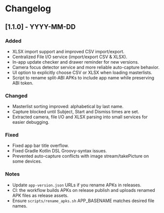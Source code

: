 # Changelog

## [1.1.0] - YYYY-MM-DD
### Added
- XLSX import support and improved CSV import/export.
- Centralized File I/O service (import/export CSV & XLSX).
- In-app update checker and drawer reminder for new versions.
- Camera focus detector service and more reliable auto-capture behavior.
- UI option to explicitly choose CSV or XLSX when loading masterlists.
- Script to rename split-ABI APKs to include app name while preserving ABI token.

### Changed
- Masterlist sorting improved: alphabetical by last name.
- Capture blocked until Subject, Start and Dismiss times are set.
- Extracted camera, file I/O and XLSX parsing into small services for easier debugging.

### Fixed
- Fixed app bar title overflow.
- Fixed Gradle Kotlin DSL Groovy-syntax issues.
- Prevented auto-capture conflicts with image stream/takePicture on some devices.

### Notes
- Update `app-version.json` URLs if you rename APKs in releases.
- CI: the workflow builds APKs on release publish and uploads renamed APK files as release assets.
- Ensure `scripts/rename_apks.sh` APP_BASENAME matches desired file names.